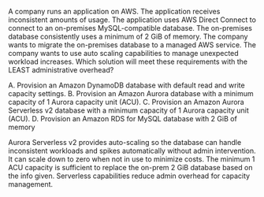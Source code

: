 A company runs an application on AWS. The application receives inconsistent amounts of usage. The application uses AWS Direct Connect to connect to an on-premises MySQL-compatible database. The on-premises database consistently uses a minimum of 2 GiB of memory. The company wants to migrate the on-premises database to a managed AWS service. The company wants to use auto scaling capabilities to manage unexpected workload increases. Which solution will meet these requirements with the LEAST administrative overhead? 

A. Provision an Amazon DynamoDB database with default read and write capacity settings. 
B. Provision an Amazon Aurora database with a minimum capacity of 1 Aurora capacity unit (ACU). 
C. Provision an Amazon Aurora Serverless v2 database with a minimum capacity of 1 Aurora capacity unit (ACU). 
D. Provision an Amazon RDS for MySQL database with 2 GiB of memory

Aurora Serverless v2 provides auto-scaling so the database can handle inconsistent workloads and spikes automatically without admin intervention. 
It can scale down to zero when not in use to minimize costs. The minimum 1 ACU capacity is sufficient to replace the on-prem 2 GiB database based on the info given. 
Serverless capabilities reduce admin overhead for capacity management.